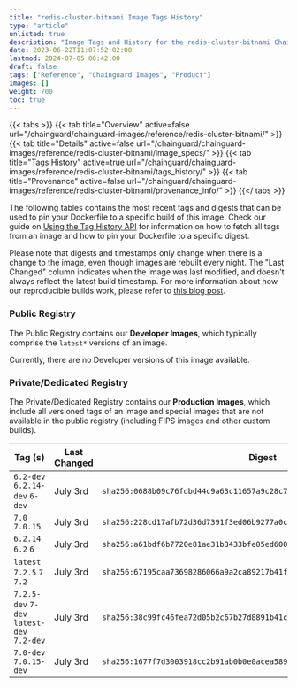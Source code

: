 ```yaml
---
title: "redis-cluster-bitnami Image Tags History"
type: "article"
unlisted: true
description: "Image Tags and History for the redis-cluster-bitnami Chainguard Image"
date: 2023-06-22T11:07:52+02:00
lastmod: 2024-07-05 00:42:00
draft: false
tags: ["Reference", "Chainguard Images", "Product"]
images: []
weight: 700
toc: true
---
```


{{< tabs >}}
{{< tab title="Overview" active=false url="/chainguard/chainguard-images/reference/redis-cluster-bitnami/" >}}
{{< tab title="Details" active=false url="/chainguard/chainguard-images/reference/redis-cluster-bitnami/image_specs/" >}}
{{< tab title="Tags History" active=true url="/chainguard/chainguard-images/reference/redis-cluster-bitnami/tags_history/" >}}
{{< tab title="Provenance" active=false url="/chainguard/chainguard-images/reference/redis-cluster-bitnami/provenance_info/" >}}
{{</ tabs >}}

The following tables contains the most recent tags and digests that can be used to pin your Dockerfile to a specific build of this image. Check our guide on [Using the Tag History API](/chainguard/chainguard-images/using-the-tag-history-api/) for information on how to fetch all tags from an image and how to pin your Dockerfile to a specific digest.

Please note that digests and timestamps only change when there is a change to the image, even though images are rebuilt every night. The "Last Changed" column indicates when the image was last modified, and doesn't always reflect the latest build timestamp. For more information about how our reproducible builds work, please refer to [this blog post](https://www.chainguard.dev/unchained/reproducing-chainguards-reproducible-image-builds).

### Public Registry
The Public Registry contains our **Developer Images**, which typically comprise the `latest*` versions of an image.

Currently, there are no Developer versions of this image available.

### Private/Dedicated Registry
The Private/Dedicated Registry contains our **Production Images**, which include all versioned tags of an image and special images that are not available in the public registry (including FIPS images and other custom builds).

| Tag (s)                                     | Last Changed | Digest                                                                    |
|---------------------------------------------|--------------|---------------------------------------------------------------------------|
|  `6.2-dev` `6.2.14-dev` `6-dev`             | July 3rd     | `sha256:0688b09c76fdbd44c9a63c11657a9c28c76adcfd32b2cac2197a0fcffc7cc678` |
|  `7.0` `7.0.15`                             | July 3rd     | `sha256:228cd17afb72d36d7391f3ed06b9277a0c9e760f57f9e696a60c876600233f86` |
|  `6.2.14` `6.2` `6`                         | July 3rd     | `sha256:a61bdf6b7720e81ae31b3433bfe05ed6007246fbd2db3e04ab23e4c724c96b11` |
|  `latest` `7.2.5` `7` `7.2`                 | July 3rd     | `sha256:67195caa73698286066a9a2ca89217b41fd400bd6237432a678807c465594637` |
|  `7.2.5-dev` `7-dev` `latest-dev` `7.2-dev` | July 3rd     | `sha256:38c99fc46fea72d05b2c67b27d8891b41c56cb9278b1863012efa08848e47d52` |
|  `7.0-dev` `7.0.15-dev`                     | July 3rd     | `sha256:1677f7d3003918cc2b91ab0b0e0acea589e84a99b5942d58d3cfe79f83171e1a` |

